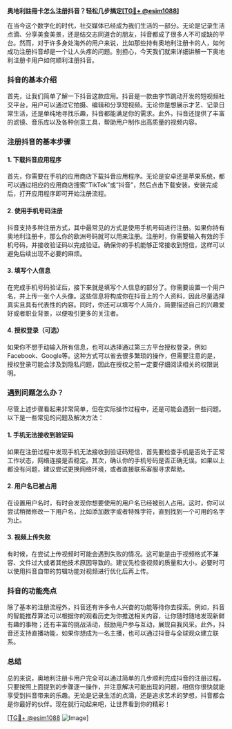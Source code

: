 **奥地利註冊卡怎么注册抖音？轻松几步搞定[[TG💪+ @esim1088](https://t.me/s/esim1088)]**

在当今这个数字化的时代，社交媒体已经成为我们生活的一部分。无论是记录生活点滴、分享美食美景，还是结交志同道合的朋友，抖音都成了很多人不可或缺的平台。然而，对于许多身处海外的用户来说，比如那些持有奥地利注册卡的人，如何成功注册抖音却是一个让人头疼的问题。别担心，今天我们就来详细讲解一下奥地利注册卡用户如何顺利注册抖音。

### 抖音的基本介绍

首先，让我们简单了解一下抖音这款应用。抖音是一款由字节跳动开发的短视频社交平台，用户可以通过它拍摄、编辑和分享短视频。无论你是想展示才艺、记录日常生活，还是单纯地寻找乐趣，抖音都能满足你的需求。此外，抖音还提供了丰富的滤镜、音乐库以及各种创意工具，帮助用户制作出高质量的视频内容。

### 注册抖音的基本步骤

#### 1. 下载抖音应用程序

首先，你需要在手机的应用商店下载抖音应用程序。无论是安卓还是苹果系统，都可以通过相应的应用商店搜索“TikTok”或“抖音”，然后点击下载安装。安装完成后，打开应用程序即可开始注册流程。

#### 2. 使用手机号码注册

抖音支持多种注册方式，其中最常见的方式是使用手机号码进行注册。如果你持有奥地利注册卡，那么你的欧洲号码就可以用来注册。注册时，你需要输入有效的手机号码，并接收验证码以完成验证。确保你的手机能够正常接收到短信，这样可以避免后续出现不必要的麻烦。

#### 3. 填写个人信息

在完成手机号码验证后，接下来就是填写个人信息的部分了。你需要设置一个用户名，并上传一张个人头像。这些信息将构成你在抖音上的个人资料，因此尽量选择真实且具有代表性的内容。同时，你还可以填写个人简介，简要描述自己的兴趣爱好或者职业背景，以便吸引更多的关注者。

#### 4. 授权登录（可选）

如果你不想手动输入所有信息，也可以选择通过第三方平台授权登录，例如Facebook、Google等。这种方式可以省去很多繁琐的操作，但需要注意的是，授权登录可能会涉及到隐私问题，因此在授权之前一定要仔细阅读相关的权限说明。

### 遇到问题怎么办？

尽管上述步骤看起来非常简单，但在实际操作过程中，还是可能会遇到一些问题。以下是一些常见的问题及解决方法：

#### 1. 手机无法接收到验证码

如果在注册过程中发现手机无法接收到验证码短信，首先要检查手机是否处于正常工作状态，网络连接是否稳定。其次，确认你的手机号码是否正确无误。如果以上都没有问题，建议尝试更换网络环境，或者直接联系客服寻求帮助。

#### 2. 用户名已被占用

在设置用户名时，有时会发现你想要使用的用户名已经被别人占用。这时，你可以尝试稍微修改一下用户名，比如添加数字或者特殊字符，直到找到一个可用的名字为止。

#### 3. 视频上传失败

有时候，在尝试上传视频时可能会遇到失败的情况。这可能是由于视频格式不兼容、文件过大或者其他技术原因导致的。建议先检查视频的质量和大小，必要时可以使用抖音自带的剪辑功能对视频进行优化后再上传。

### 抖音的功能亮点

除了基本的注册流程外，抖音还有许多令人兴奋的功能等待你去探索。例如，抖音的智能推荐算法可以根据你的观看历史为你推送相关内容，让你随时随地发现新鲜有趣的事物；还有丰富的挑战活动，鼓励用户参与互动，展现自我风采。此外，抖音还支持直播功能，如果你想成为一名主播，也可以通过抖音与全球观众建立联系。

### 总结

总的来说，奥地利注册卡用户完全可以通过简单的几步顺利完成抖音的注册过程。只要按照上面提到的步骤逐一操作，并注意解决可能出现的问题，相信你很快就能享受到抖音带来的乐趣。无论是记录生活的点滴，还是追求艺术的梦想，抖音都会是你最好的伙伴。现在就行动起来吧，让世界看到你的精彩！

[[TG💪+ @esim1088](https://t.me/s/esim1088) ![Image](https://i.postimg.cc/4NQfJmqS/Snipaste-2025-05-13-00-14-12.png)]